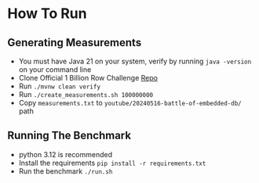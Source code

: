 # How To Run

## Generating Measurements
- You must have Java 21 on your system, verify by running `java -version` on your command line
- Clone Official 1 Billion Row Challenge [Repo](https://github.com/gunnarmorling/1brc)
- Run `./mvnw clean verify`
- Run `./create_measurements.sh 100000000`
- Copy `measurements.txt` to `youtube/20240516-battle-of-embedded-db/` path

## Running The Benchmark
- python 3.12 is recommended
- Install the requirements `pip install -r requirements.txt`
- Run the benchmark `./run.sh`